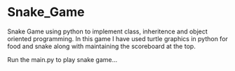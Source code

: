 # Snake_Game
Snake Game using python to implement class, inheritence and object oriented programming.
In this game I have used turtle graphics in python for food and snake along with maintaining the scoreboard at the top.

Run the main.py to play snake game...

